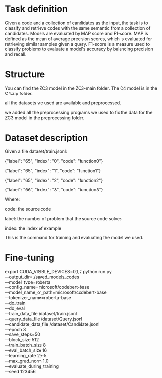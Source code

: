 # Task definition
Given a code and a collection of candidates as the input, the task is to classify and retrieve codes with the same semantic from a collection of candidates. Models are evaluated by MAP score and F1-score. MAP is defined as the mean of average precision scores, which is evaluated for retrieving similar samples given a query. F1-score is a measure used to classify problems to evaluate a model's accuracy by balancing precision and recall.

# Structure
You can find the ZC3 model in the ZC3-main folder. The C4 model is in the C4.zip folder.

all the datasets we used are available and preprocessed.

we added all the preprocessing programs we used to fix the data for the ZC3 model in the preprocessing folder.

# Dataset description
Given a file dataset/train.jsonl:

{"label": "65", "index": "0", "code": "function0"}

{"label": "65", "index": "1", "code": "function1"}

{"label": "65", "index": "2", "code": "function2"}

{"label": "66", "index": "3", "code": "function3"}

Where:

code: the source code

label: the number of problem that the source code solves

index: the index of example

This is the command for training and evaluating the model we used.

# Fine-tuning

export CUDA_VISIBLE_DEVICES=0,1,2
python run.py \
 --output_dir=./saved_models_codes \
 --model_type=roberta \
 --config_name=microsoft/codebert-base \
 --model_name_or_path=microsoft/codebert-base \
 --tokenizer_name=roberta-base \
 --do_train \
 --do_eval \
 --train_data_file /dataset/train.jsonl \
 --query_data_file /dataset/Query.jsonl \
 --candidate_data_file  /dataset/Candidate.jsonl \
 --epoch 3 \
 --save_steps=50 \
 --block_size 512 \
 --train_batch_size 8 \
 --eval_batch_size 16 \
 --learning_rate 2e-5 \
 --max_grad_norm 1.0 \
 --evaluate_during_training \
 --seed 123456 
